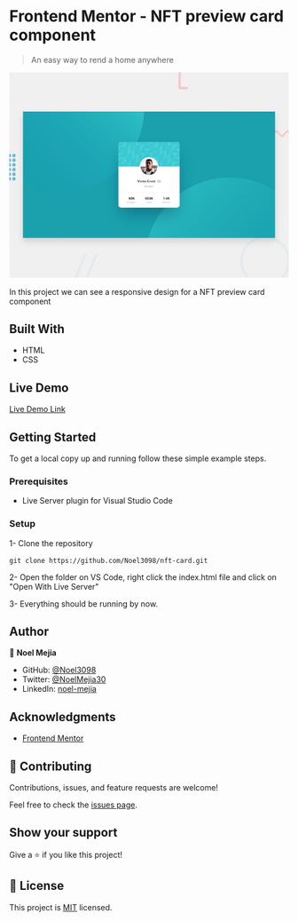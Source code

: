 # Frontend Mentor - NFT preview card component

> An easy way to rend a home anywhere

![Design preview for the NFT preview card component coding challenge](./design/desktop-preview.jpg)

In this project we can see a responsive design for a NFT preview card component

## Built With

- HTML
- CSS

## Live Demo

[Live Demo Link](https://noel3098.github.io/nft-card/)


## Getting Started


To get a local copy up and running follow these simple example steps.

### Prerequisites

- Live Server plugin for Visual Studio Code 

### Setup

1- Clone the repository
```
git clone https://github.com/Noel3098/nft-card.git
```

2- Open the folder on VS Code, right click the index.html file and click on "Open With Live Server"

3- Everything should be running by now. 


## Author

👤 **Noel Mejia**

- GitHub: [@Noel3098](https://github.com/Noel3098)
- Twitter: [@NoelMejia30](https://twitter.com/NoelMejia30)
- LinkedIn: [noel-mejia](https://www.linkedin.com/in/noel-mejia//)

## Acknowledgments

- [Frontend Mentor](https://www.frontendmentor.io/)

## 🤝 Contributing

Contributions, issues, and feature requests are welcome!

Feel free to check the [issues page](https://github.com/Noel3098/nft-card/issues).

## Show your support

Give a ⭐️ if you like this project!


## 📝 License

This project is [MIT](./LICENSE) licensed.